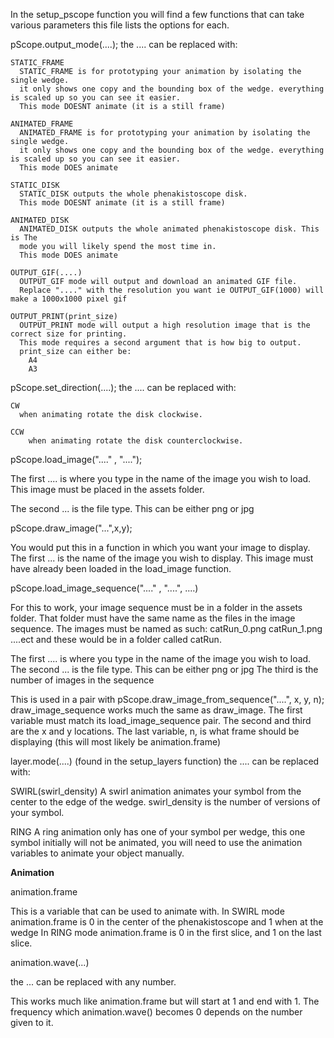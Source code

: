 In the setup_pscope function you will find a few functions that can take
various parameters this file lists the options for each.


pScope.output_mode(....);
    the .... can be replaced with:

    STATIC_FRAME
      STATIC_FRAME is for prototyping your animation by isolating the single wedge.
      it only shows one copy and the bounding box of the wedge. everything is scaled up so you can see it easier.
      This mode DOESNT animate (it is a still frame)

    ANIMATED_FRAME
      ANIMATED_FRAME is for prototyping your animation by isolating the single wedge.
      it only shows one copy and the bounding box of the wedge. everything is scaled up so you can see it easier.
      This mode DOES animate

    STATIC_DISK
      STATIC_DISK outputs the whole phenakistoscope disk.
      This mode DOESNT animate (it is a still frame)

    ANIMATED_DISK
      ANIMATED_DISK outputs the whole animated phenakistoscope disk. This is The
      mode you will likely spend the most time in.
      This mode DOES animate

    OUTPUT_GIF(....)
      OUTPUT_GIF mode will output and download an animated GIF file.
      Replace "...." with the resolution you want ie OUTPUT_GIF(1000) will make a 1000x1000 pixel gif

    OUTPUT_PRINT(print_size)
      OUTPUT_PRINT mode will output a high resolution image that is the correct size for printing.
      This mode requires a second argument that is how big to output.
      print_size can either be:
        A4
        A3


pScope.set_direction(....);
    the .... can be replaced with:

    CW
      when animating rotate the disk clockwise.

    CCW
        when animating rotate the disk counterclockwise.

pScope.load_image("...." , "....");

The first .... is where you type in the name of the image you wish to load.
This image must be placed in the assets folder.

The second ... is the file type. This can be either png or jpg

pScope.draw_image("...",x,y);

You would put this in a function in which you want your image to display.
The first ... is the name of the image you wish to display.
This image must have already been loaded in the load_image function.



pScope.load_image_sequence("...." , "....", ....)

For this to work, your image sequence must be in a folder in the assets folder.
That folder must have the same name as the files in the image sequence.
The images must be named as such: catRun_0.png     catRun_1.png    ....ect and these would be in a folder called catRun.

The first .... is where you type in the name of the image you wish to load.
The second ... is the file type. This can be either png or jpg
The third is the number of images in the sequence


This is used in a pair with pScope.draw_image_from_sequence("....", x, y, n);
draw_image_sequence works much the same as draw_image.
The first variable must match its load_image_sequence pair.
The second and third are the x and y locations.
The last variable, n, is what frame should be displaying (this will most likely be animation.frame)


layer.mode(....)  (found in the setup_layers function)
  the .... can be replaced with:

  SWIRL(swirl_density)
    A swirl animation animates your symbol from the center to the edge of the wedge.
    swirl_density is the number of versions of your symbol.

  RING
    A ring animation only has one of your symbol per wedge, this one symbol initially
    will not be animated, you will need to use the animation variables to animate
    your object manually.


**Animation**

animation.frame

This is a variable that can be used to animate with.
In SWIRL mode animation.frame is 0 in the center of the phenakistoscope and 1 when at the wedge
In RING mode animation.frame is 0 in the first slice, and 1 on the last slice.

animation.wave(...)

the ... can be replaced with any number.

This works much like animation.frame but will start at 1 and end with 1.
The frequency which animation.wave() becomes 0 depends on the number given to it.
